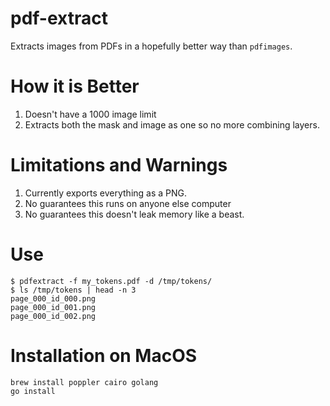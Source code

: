 # pdf-extract

Extracts images from PDFs in a hopefully better way than `pdfimages`.

# How it is Better

1. Doesn't have a 1000 image limit
2. Extracts both the mask and image as one so no more combining layers.

# Limitations and Warnings

1. Currently exports everything as a PNG.
2. No guarantees this runs on anyone else computer
3. No guarantees this doesn't leak memory like a beast.

# Use

```
$ pdfextract -f my_tokens.pdf -d /tmp/tokens/
$ ls /tmp/tokens | head -n 3
page_000_id_000.png
page_000_id_001.png
page_000_id_002.png
```


# Installation on MacOS

```
brew install poppler cairo golang
go install
```

